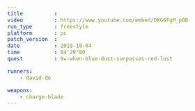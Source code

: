 ```yaml
---
title          :
video          : https://www.youtube.com/embed/DKG6FgM_p08
run_type       : freestyle
platform       : pc
patch_version  : 
date           : 2019-10-04
time           : 04'29"80
quest          : 9★-when-blue-dust-surpasses-red-lust

runners:
    - david-do

weapons:
    - charge-blade
---
```

